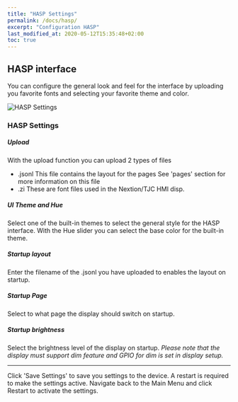 ```yaml
---
title: "HASP Settings"
permalink: /docs/hasp/
excerpt: "Configuration HASP"
last_modified_at: 2020-05-12T15:35:48+02:00
toc: true
---
```


## HASP interface

You can configure the general look and feel for the interface by uploading you favorite fonts and selecting your favorite theme and color.

![HASP Settings](../../assets/images/2020/hasp_settings.png "HASP Settings")

### HASP Settings

##### Upload

With the upload function you can upload 2 types of files
 * .jsonl
    This file contains the layout for the pages
    See 'pages' section for more information on this file
 * .zi
    These are font files used in the Nextion/TJC HMI disp.

##### UI Theme and Hue

Select one of the built-in themes to select the general style for the HASP interface.
With the Hue slider you can select the base color for the built-in theme.

##### Startup layout

Enter the filename of the .jsonl you have uploaded to enables the layout on startup.

##### Startup Page

Select to what page the display should switch on startup.

##### Startup brightness

Select the brightness level of the display on startup.
*Please note that the display must support dim feature and GPIO for dim is set in display setup.*

---

Click 'Save Settings' to save you settings to the device. A restart is required to make the settings active. Navigate back to the Main Menu and click Restart to activate the settings.

